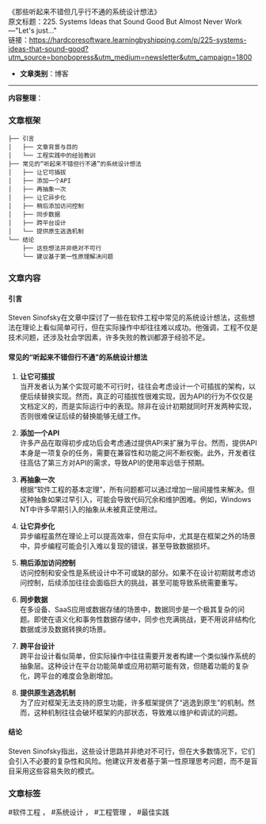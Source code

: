 《那些听起来不错但几乎行不通的系统设计想法》  
  原文标题：225. Systems Ideas that Sound Good But Almost Never Work—"Let's just…"  
  链接：https://hardcoresoftware.learningbyshipping.com/p/225-systems-ideas-that-sound-good?utm_source=bonobopress&utm_medium=newsletter&utm_campaign=1800  

- **文章类别**：博客  

---

**内容整理**：

### 文章框架
```
├── 引言
│   ├── 文章背景与目的
│   └── 工程实践中的经验教训
├── 常见的“听起来不错但行不通”的系统设计想法
│   ├── 让它可插拔
│   ├── 添加一个API
│   ├── 再抽象一次
│   ├── 让它异步化
│   ├── 稍后添加访问控制
│   ├── 同步数据
│   ├── 跨平台设计
│   └── 提供原生逃逸机制
└── 结论
    ├── 这些想法并非绝对不可行
    └── 建议基于第一性原理解决问题
```

### 文章内容

#### 引言
Steven Sinofsky在文章中探讨了一些在软件工程中常见的系统设计想法，这些想法在理论上看似简单可行，但在实际操作中却往往难以成功。他强调，工程不仅是技术问题，还涉及社会学因素，许多失败的教训都源于经验不足。

#### 常见的“听起来不错但行不通”的系统设计想法
1. **让它可插拔**  
   当开发者认为某个实现可能不可行时，往往会考虑设计一个可插拔的架构，以便后续替换实现。然而，真正的可插拔性很难实现，因为API的行为不仅仅是文档定义的，而是实际运行中的表现。除非在设计初期就同时开发两种实现，否则很难保证后续的替换能够无缝工作。

2. **添加一个API**  
   许多产品在取得初步成功后会考虑通过提供API来扩展为平台。然而，提供API本身是一项复杂的任务，需要在兼容性和功能之间不断权衡。此外，开发者往往高估了第三方对API的需求，导致API的使用率远低于预期。

3. **再抽象一次**  
   根据“软件工程的基本定理”，所有问题都可以通过增加一层间接性来解决。但这种抽象如果过早引入，可能会导致代码冗余和维护困难。例如，Windows NT中许多早期引入的抽象从未被真正使用过。

4. **让它异步化**  
   异步编程虽然在理论上可以提高效率，但在实际中，尤其是在框架之外的场景中，异步编程可能会引入难以复现的错误，甚至导致数据损坏。

5. **稍后添加访问控制**  
   访问控制和安全性是系统设计中不可或缺的部分。如果不在设计初期就考虑访问控制，后续添加往往会面临巨大的挑战，甚至可能导致系统需要重写。

6. **同步数据**  
   在多设备、SaaS应用或数据存储的场景中，数据同步是一个极其复杂的问题。即使在语义化和事务性数据存储中，同步也充满挑战，更不用说非结构化数据或涉及数据转换的场景。

7. **跨平台设计**  
   跨平台设计看似简单，但实际操作中往往需要开发者构建一个类似操作系统的抽象层。这种设计在平台功能简单或应用初期可能有效，但随着功能的复杂化，跨平台的难度会急剧增加。

8. **提供原生逃逸机制**  
   为了应对框架无法支持的原生功能，许多框架提供了“逃逸到原生”的机制。然而，这种机制往往会破坏框架的内部状态，导致难以维护和调试的问题。

#### 结论
Steven Sinofsky指出，这些设计思路并非绝对不可行，但在大多数情况下，它们会引入不必要的复杂性和风险。他建议开发者基于第一性原理思考问题，而不是盲目采用这些容易失败的模式。

### 文章标签
#软件工程 ， #系统设计 ， #工程管理 ， #最佳实践